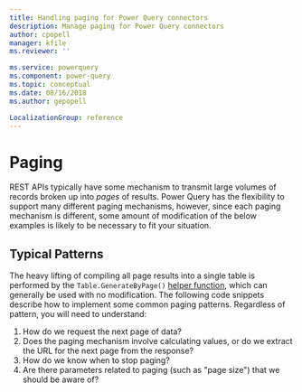 ```yaml
---
title: Handling paging for Power Query connectors
description: Manage paging for Power Query connectors
author: cpopell
manager: kfile
ms.reviewer: ''

ms.service: powerquery
ms.component: power-query
ms.topic: conceptual
ms.date: 08/16/2018
ms.author: gepopell

LocalizationGroup: reference
---
```


# Paging

REST APIs typically have some mechanism to transmit large volumes of records broken up into *pages* of results. Power Query has the flexibility to support many different paging mechanisms, however, since each paging mechanism is different, some amount of modification of the below examples is likely to be necessary to fit your situation.

## Typical Patterns

The heavy lifting of compiling all page results into a single table is performed by the `Table.GenerateByPage()` [helper function](HelperFunctions.md), which can generally be used with no modification. The following code snippets describe how to implement some common paging patterns. Regardless of pattern, you will need to understand:
1. How do we request the next page of data?
2. Does the paging mechanism involve calculating values, or do we extract the URL for the next page from the response?
3. How do we know when to stop paging?
4. Are there parameters related to paging (such as "page size") that we should be aware of?
